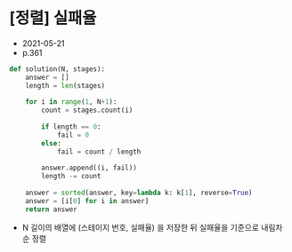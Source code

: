 # [정렬] 실패율

- 2021-05-21
- p.361

```python
def solution(N, stages):
    answer = []
    length = len(stages)
    
    for i in range(1, N+1):
        count = stages.count(i)
        
        if length == 0:
            fail = 0
        else:
            fail = count / length
            
        answer.append((i, fail))
        length -= count
                
    answer = sorted(answer, key=lambda k: k[1], reverse=True)
    answer = [i[0] for i in answer]
    return answer
```

- N 길이의 배열에 (스테이지 번호, 실패율) 을 저장한 뒤 실패율을 기준으로 내림차순 정렬
